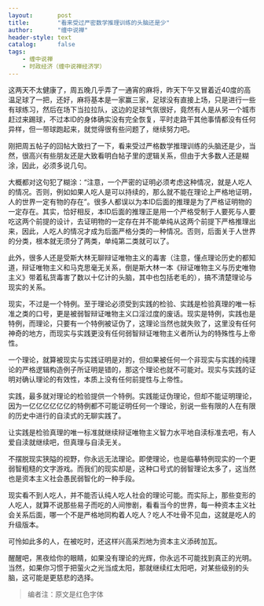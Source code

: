 ```yaml
---
layout:       post
title:        "看来受过严密数学推理训练的头脑还是少"
author:       "缠中说禅"
header-style: text
catalog:      false
tags:
    - 缠中说禅
    - 时政经济（缠中说禅经济学）
---
```


这两天不太健康了，周五晚几乎弄了一通宵的麻将，昨天下午又冒着近40度的高温足球了一把，还好，麻将基本是一家赢三家，足球没有直接上场，只是进行一些有球练习，然后在场下当拉拉队，这边的足球气氛很好，竟然有人是从另一个城市赶过来踢球，不过本ID的身体确实没有完全恢复，平时走路干其他事情都没有任何异样，但一带球跑起来，就觉得很有些问题了，继续努力吧。



刚把周五帖子的回帖大致扫了一下，看来受过严格数学推理训练的头脑还是少，当然，很高兴有些朋友还是大致看明白帖子里的逻辑关系，但由于大多数人还是糊涂，因此，必须多说几句。



大概都对这句犯了糊涂：“注意，一个严密的证明必须考虑这种情况，就是人吃人的情况。否则，例如如果人吃人是可以持续的，那么就不能在理论上严格地证明，人的世界一定有物的存在”。很多人都误以为本ID后面的推理是为了严格证明物的一定存在。其实，恰好相反，本ID后面的推理正是用一个严格受制于人要死与人要吃这两个前提的设计，去证明物的一定存在并不能单纯从这两个前提下严格推理出来，因此，人吃人的情况才成为后面严格分类的一种情况。否则，后面关于人世界的分类，根本就无须分了两类，单纯第二类就可以了。



此外，很多人还是受斯大林无聊辩证唯物主义的毒害（注意，懂点理论历史的都知道，辩证唯物主义和马克思毫无关系，倒是斯大林一本《辩证唯物主义与历史唯物主义》带着私货毒害了数以十亿计的头脑，其中也包括老毛的），搞不清楚理论与现实的关系。



现实，不过是一个特例。至于理论必须受到实践的检验、实践是检验真理的唯一标准之类的口号，更是被弱智辩证唯物主义口淫过度的废话。现实是特例，实践也是特例，而理论，只要有一个特例被证伪了，这理论当然也就失败了，这里没有任何神奇的地方，而现实与实践更没有任何弱智辩证唯物主义者所认为的特殊性与上帝性。



一个理论，就算被现实与实践证明是对的，但如果被任何一个非现实与实践的纯理论的严格逻辑构造例子所证明是错的，那这个理论也就不可能对。现实与实践的证明对确认理论的有效性，本质上没有任何前提性与上帝性。



实践，最多就对理论的检验提供一个特例。实践能证伪理论，但却不能证明理论，因为一亿亿亿亿亿亿的特例都不可能证明任何一个理论，别说一些有限的人在有限的历史中进行的自渎式的无聊实践了。



让实践是检验真理的唯一标准就继续辩证唯物主义智力水平地自渎标准去吧，有人爱自渎就继续吧，但真理与自渎无关。



不摆脱现实狭隘的视野，你永远无法理论。即使理论，也是临摹特例现实的一个更弱智粗糙的文字游戏。而我们的现实却是，这种口号式的弱智理论太多了，这当然也是资本主义社会愚民弱智化的一种手段。



现实看不到人吃人，并不能否认纯人吃人社会的理论可能。而实际上，那些变形的人吃人，就算不说那些易子而吃的人间惨剧，看看当今的世界，每一种资本主义社会关系后面，哪一个不是严格地同构着人吃人？吃人不吐骨不见血，这就是吃人的升级版本。



可怜如此多的人，在被吃时，还这样兴高采烈地为资本主义添砖加瓦。



醒醒吧，黑夜给你的眼睛，如果没有理论的光辉，你永远不可能找到真正的光明。当然，如果你习惯于把萤火之光当成太阳，那就继续红太阳吧，对某些级别的头脑，这可能是更慈悲的选择。



> 编者注：原文是红色字体
